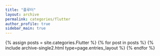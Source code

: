 ```yaml
---
title: "플루터"
layout: archive
permalink: categories/flutter
author_profile: true
sidebar_main: true
---
```


{% assign posts = site.categories.Flutter %}
{% for post in posts %} {% include archive-single2.html type=page.entries_layout %} {% endfor %}

